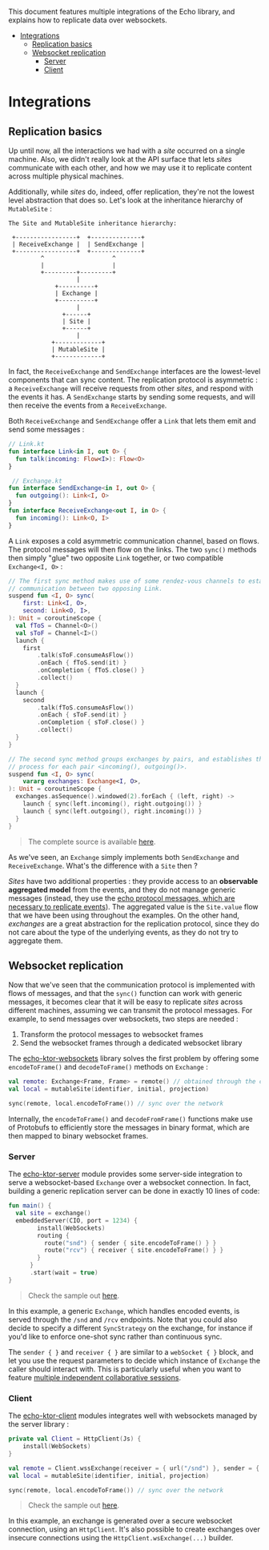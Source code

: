 This document features multiple integrations of the Echo library, and explains how to replicate data over websockets.

<!--- TOC --->
- [Integrations](#integrations)
  - [Replication basics](#replication-basics)
  - [Websocket replication](#websocket-replication)
    - [Server](#server)
    - [Client](#client)
<!--- END --->

# Integrations

## Replication basics

Up until now, all the interactions we had with a _site_ occurred on a single machine. Also, we didn't really look at the API surface that lets _sites_ communicate with each other, and how we may use it to replicate content across multiple physical machines.

Additionally, while _sites_ do, indeed, offer replication, they're not the lowest level abstraction that does so. Let's look at the inheritance hierarchy of `MutableSite` :

```text
The Site and MutableSite inheritance hierarchy:

 +-----------------+  +--------------+    	               
 | ReceiveExchange |  | SendExchange |                    
 +-----------------+  +--------------+                    
         ^                   ^                            
         |                   |                            
         +---------+---------+                            
                   |                         
             +----------+                                
             | Exchange |                                
             +----------+                                
                   |                                          
               +------+                                  
               | Site |                                  
               +------+                                  
                   |                                     
            +-------------+                               
            | MutableSite |                               
            +-------------+       
```

In fact, the `ReceiveExchange` and `SendExchange` interfaces are the lowest-level components that can sync content. The replication protocol is asymmetric : a `ReceiveExchange` will receive requests from other _sites_, and respond with the events it has. A `SendExchange` starts by sending some requests, and will then receive the events from a `ReceiveExchange`.

Both `ReceiveExchange` and `SendExchange` offer a `Link` that lets them emit and send some messages :

```kotlin
// Link.kt
fun interface Link<in I, out O> {
  fun talk(incoming: Flow<I>): Flow<O>
}

 // Exchange.kt
fun interface SendExchange<in I, out O> {
  fun outgoing(): Link<I, O>
}
fun interface ReceiveExchange<out I, in O> {
  fun incoming(): Link<O, I>
}
```

A `Link` exposes a cold asymmetric communication channel, based on flows. The protocol messages will then flow on the links. The two `sync()` methods then simply "glue" two opposite `Link` together, or two compatible `Exchange<I, O>` :

```kotlin
// The first sync method makes use of some rendez-vous channels to establish
// communication between two opposing Link.
suspend fun <I, O> sync(
    first: Link<I, O>,
    second: Link<O, I>,
): Unit = coroutineScope {
  val fToS = Channel<O>()
  val sToF = Channel<I>()
  launch {
    first
        .talk(sToF.consumeAsFlow())
        .onEach { fToS.send(it) }
        .onCompletion { fToS.close() }
        .collect()
  }
  launch {
    second
        .talk(fToS.consumeAsFlow())
        .onEach { sToF.send(it) }
        .onCompletion { sToF.close() }
        .collect()
  }
}

// The second sync method groups exchanges by pairs, and establishes the sync
// process for each pair <incoming(), outgoing()>.
suspend fun <I, O> sync(
    vararg exchanges: Exchange<I, O>,
): Unit = coroutineScope {
  exchanges.asSequence().windowed(2).forEach { (left, right) ->
    launch { sync(left.incoming(), right.outgoing()) }
    launch { sync(left.outgoing(), right.incoming()) }
  }
}
```

> The complete source is available [here](https://github.com/markdown-party/mono/tree/main/echo/src/commonMain/kotlin/io/github/alexandrepiveteau/echo/Sync.kt).

As we've seen, an `Exchange` simply implements both `SendExchange` and `ReceiveExchange`. What's the difference with a `Site` then ?

_Sites_ have two additional properties : they provide access to an **observable aggregated model** from the events, and they do not manage generic messages (instead, they use the [echo protocol messages, which are necessary to replicate events](https://github.com/markdown-party/mono/tree/main/echo/src/commonMain/kotlin/io/github/alexandrepiveteau/echo/protocol/Message.kt)). The aggregated value is the `Site.value` flow that we have been using throughout the examples. On the other hand, _exchanges_ are a great abstraction for the replication protocol, since they do not care about the type of the underlying events, as they do not try to aggregate them.

## Websocket replication

Now that we've seen that the communication protocol is implemented with flows of messages, and that the `sync()` function can work with generic messages, it becomes clear that it will be easy to replicate _sites_ across different machines, assuming we can transmit the protocol messages. For example, to send messages over websockets, two steps are needed :

1. Transform the protocol messages to websocket frames
2. Send the websocket frames through a dedicated websocket library

The [echo-ktor-websockets](https://github.com/markdown-party/mono/tree/main/library/echo-ktor-websockets) library solves the first problem by offering some `encodeToFrame()` and `decodeToFrame()` methods on `Exchange` :

```kotlin
val remote: Exchange<Frame, Frame> = remote() // obtained through the client or server integrations
val local = mutableSite(identifier, initial, projection)

sync(remote, local.encodeToFrame()) // sync over the network
```

Internally, the `encodeToFrame()` and `decodeFromFrame()` functions make use of Protobufs to efficiently store the messages in binary format, which are then mapped to binary websocket frames.

### Server

The [echo-ktor-server](https://github.com/markdown-party/mono/tree/main/library/echo-ktor-server) module provides some server-side integration to serve a websocket-based `Exchange` over a websocket connection. In fact, building a generic replication server can be done in exactly 10 lines of code:

```kotlin
fun main() {
  val site = exchange()
  embeddedServer(CIO, port = 1234) {
        install(WebSockets)
        routing {
          route("snd") { sender { site.encodeToFrame() } }
          route("rcv") { receiver { site.encodeToFrame() } }
        }
      }
      .start(wait = true)
}
```

> Check the sample out [here](https://github.com/markdown-party/mono/tree/main/sample-walkthrough/src/main/kotlin/io/github/alexandrepiveteau/echo/samples/integrations/server/main.kt).

In this example, a generic `Exchange`, which handles encoded events, is served through the `/snd` and `/rcv` endpoints. Note that you could also decide to specify a different `SyncStrategy` on the exchange, for instance if you'd like to enforce one-shot sync rather than continuous sync.

The `sender { }` and `receiver { }` are similar to a `webSocket { }` block, and let you use the request parameters to decide which instance of `Exchange` the caller should interact with. This is particularly useful when you want to feature [multiple independent collaborative sessions](https://github.com/markdown-party/mono/blob/main/markdown-backend/src/main/kotlin/io/github/alexandrepiveteau/markdown/backend/main.kt#L26-L37).

### Client

The [echo-ktor-client](https://github.com/markdown-party/mono/tree/main/echo-ktor-client) modules integrates well with websockets managed by the server library :

```kotlin
private val Client = HttpClient(Js) { 
    install(WebSockets) 
}

val remote = Client.wssExchange(receiver = { url("/snd") }, sender = { url("/rcv") })
val local = mutableSite(identifier, initial, projection)

sync(remote, local.encodeToFrame()) // sync over the network
```

> Check the sample out [here](https://github.com/markdown-party/mono/tree/main/sample-walkthrough/src/main/kotlin/io/github/alexandrepiveteau/echo/samples/integrations/client/main.kt).

In this example, an exchange is generated over a secure websocket connection, using an `HttpClient`. It's also possible to create exchanges over insecure connections using the `HttpClient.wsExchange(...)` builder.

